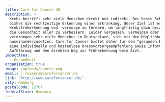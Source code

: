 ```yaml
---
title: Care for Cancer UG
description: >
  Krebs betrifft sehr viele Menschen direkt und indirekt. Der beste Schutz ist
  bisher die rechtzeitige Erkennung einer Erkrankung. Unser Ziel ist es
  Krebsfrüherkennung und -vorsorge zu fördern, um langfristig dazu beizutragen,
  die Gesundheit aller zu verbessern. Leider vergessen, vermeiden oder
  verdrängen sehr viele Menschen in Deutschland, sich mit den Möglichkeiten
  auseinanderzusetzen. Care for Cancer bietet daher für den "gesunden Patienten"
  eine individuelle und kostenlose Krebsvorsorgeempfehlung sowie Informationen,
  Aufklärung und den direkten Weg zur Früherkennung beim Arzt.
impactArea:
  - Gesundheit
organization: true
image: /uploads/cancer.png
email: j.reimers@careforcancer.de
link: 'http://www.careforcancer.de/'
city: Hamburg
postalCode: 22767
federalState: Hamburg
---
```


